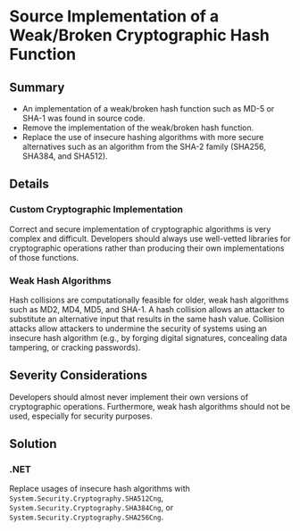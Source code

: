 # Source Implementation of a Weak/Broken Cryptographic Hash Function

## Summary

* An implementation of a weak/broken hash function such as MD-5 or SHA-1 was found in source code.
* Remove the implementation of the weak/broken hash function.
* Replace the use of insecure hashing algorithms with more secure alternatives such as an algorithm from the SHA-2 family (SHA256, SHA384, and SHA512).

## Details

### Custom Cryptographic Implementation

Correct and secure implementation of cryptographic algorithms is very complex and difficult.
Developers should always use well-vetted libraries for cryptographic operations rather than producing their own implementations of those functions.

### Weak Hash Algorithms

Hash collisions are computationally feasible for older, weak hash algorithms such as MD2, MD4, MD5, and SHA-1.
A hash collision allows an attacker to substitute an alternative input that results in the same hash value.
Collision attacks allow attackers to undermine the security of systems using an insecure hash algorithm (e.g., by forging digital signatures, concealing data tampering, or cracking passwords).

## Severity Considerations

Developers should almost never implement their own versions of cryptographic operations. Furthermore, weak hash algorithms should not be used, especially for security purposes.

## Solution

### .NET

Replace usages of insecure hash algorithms with `System.Security.Cryptography.SHA512Cng`, `System.Security.Cryptography.SHA384Cng`, or `System.Security.Cryptography.SHA256Cng`.

